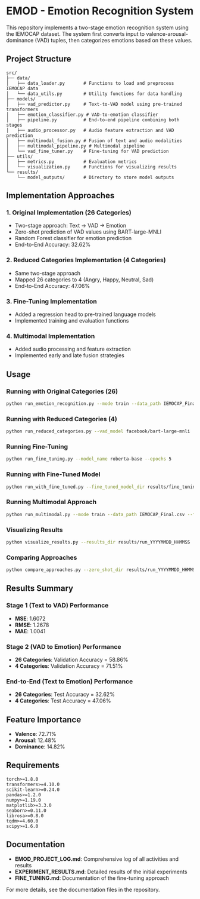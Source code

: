 # EMOD - Emotion Recognition System

This repository implements a two-stage emotion recognition system using the IEMOCAP dataset. The system first converts input to valence-arousal-dominance (VAD) tuples, then categorizes emotions based on these values.

## Project Structure

```
src/
├── data/
│   ├── data_loader.py       # Functions to load and preprocess IEMOCAP data
│   └── data_utils.py        # Utility functions for data handling
├── models/
│   ├── vad_predictor.py     # Text-to-VAD model using pre-trained transformers
│   ├── emotion_classifier.py # VAD-to-emotion classifier
│   ├── pipeline.py          # End-to-end pipeline combining both stages
│   ├── audio_processor.py   # Audio feature extraction and VAD prediction
│   ├── multimodal_fusion.py # Fusion of text and audio modalities
│   ├── multimodal_pipeline.py # Multimodal pipeline
│   └── vad_fine_tuner.py    # Fine-tuning for VAD prediction
├── utils/
│   ├── metrics.py           # Evaluation metrics
│   └── visualization.py     # Functions for visualizing results
└── results/
    └── model_outputs/       # Directory to store model outputs
```

## Implementation Approaches

### 1. Original Implementation (26 Categories)

- Two-stage approach: Text → VAD → Emotion
- Zero-shot prediction of VAD values using BART-large-MNLI
- Random Forest classifier for emotion prediction
- End-to-End Accuracy: 32.62%

### 2. Reduced Categories Implementation (4 Categories)

- Same two-stage approach
- Mapped 26 categories to 4 (Angry, Happy, Neutral, Sad)
- End-to-End Accuracy: 47.06%

### 3. Fine-Tuning Implementation

- Added a regression head to pre-trained language models
- Implemented training and evaluation functions

### 4. Multimodal Implementation

- Added audio processing and feature extraction
- Implemented early and late fusion strategies

## Usage

### Running with Original Categories (26)

```bash
python run_emotion_recognition.py --mode train --data_path IEMOCAP_Final.csv --vad_model facebook/bart-large-mnli
```

### Running with Reduced Categories (4)

```bash
python run_reduced_categories.py --vad_model facebook/bart-large-mnli
```

### Running Fine-Tuning

```bash
python run_fine_tuning.py --model_name roberta-base --epochs 5
```

### Running with Fine-Tuned Model

```bash
python run_with_fine_tuned.py --fine_tuned_model_dir results/fine_tuning/run_YYYYMMDD_HHMMSS
```

### Running Multimodal Approach

```bash
python run_multimodal.py --mode train --data_path IEMOCAP_Final.csv --fusion_type early
```

### Visualizing Results

```bash
python visualize_results.py --results_dir results/run_YYYYMMDD_HHMMSS
```

### Comparing Approaches

```bash
python compare_approaches.py --zero_shot_dir results/run_YYYYMMDD_HHMMSS --fine_tuned_dir results/fine_tuned/run_YYYYMMDD_HHMMSS
```

## Results Summary

### Stage 1 (Text to VAD) Performance
- **MSE**: 1.6072
- **RMSE**: 1.2678
- **MAE**: 1.0041

### Stage 2 (VAD to Emotion) Performance
- **26 Categories**: Validation Accuracy = 58.86%
- **4 Categories**: Validation Accuracy = 71.51%

### End-to-End (Text to Emotion) Performance
- **26 Categories**: Test Accuracy = 32.62%
- **4 Categories**: Test Accuracy = 47.06%

## Feature Importance
- **Valence**: 72.71%
- **Arousal**: 12.48%
- **Dominance**: 14.82%

## Requirements

```
torch>=1.8.0
transformers>=4.10.0
scikit-learn>=0.24.0
pandas>=1.2.0
numpy>=1.19.0
matplotlib>=3.3.0
seaborn>=0.11.0
librosa>=0.8.0
tqdm>=4.60.0
scipy>=1.6.0
```

## Documentation

- **EMOD_PROJECT_LOG.md**: Comprehensive log of all activities and results
- **EXPERIMENT_RESULTS.md**: Detailed results of the initial experiments
- **FINE_TUNING.md**: Documentation of the fine-tuning approach

For more details, see the documentation files in the repository.
